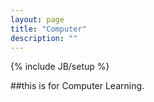 ```yaml
---
layout: page
title: "Computer"
description: ""
---
```

{% include JB/setup %}

##this is for Computer Learning.
